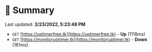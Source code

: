 # 📖 Summary
Last updated: **2/23/2022, 5:23:48 PM**

- `GET` [https://uptimerfree.tk](https://uptimerfree.tk) - **Up** (1118ms)
- `GET` [https://monitoruptimer.tk](https://monitoruptimer.tk) - **Down** (181ms)
